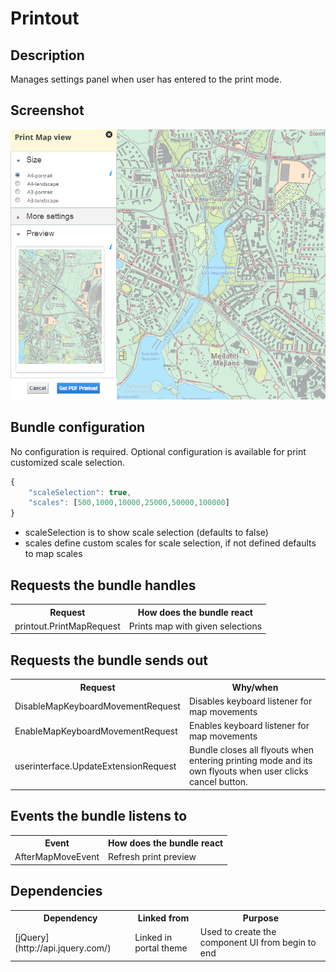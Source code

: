 # Printout

## Description

Manages settings panel when user has entered to the print mode.

## Screenshot

![screenshot](printout.png)

## Bundle configuration

No configuration is required. Optional configuration is available for print customized scale selection.

```javascript
{
    "scaleSelection": true,
    "scales": [500,1000,10000,25000,50000,100000]
}
```
* scaleSelection is to show scale selection (defaults to false)
* scales define custom scales for scale selection, if not defined defaults to map scales

## Requests the bundle handles

<table class="table">
  <tr>
    <th>Request</th><th>How does the bundle react</th>
  </tr>
  <tr>
    <td>printout.PrintMapRequest</td><td>Prints map with given selections</td>
  </tr>
</table>

## Requests the bundle sends out

<table class="table">
  <tr>
    <th>Request</th><th>Why/when</th>
  </tr>
  <tr>
    <td>DisableMapKeyboardMovementRequest</td><td>Disables keyboard listener for map movements</td>
  </tr><tr>
    <td>EnableMapKeyboardMovementRequest</td><td>Enables keyboard listener for map movements</td>
  </tr><tr>
    <td>userinterface.UpdateExtensionRequest</td><td>Bundle closes all flyouts when entering printing mode and its own flyouts when user clicks cancel button.</td>
  </tr>
</table>

## Events the bundle listens to

<table class="table">
  <tr>
    <th>Event</th><th>How does the bundle react</th>
  </tr>
  <tr>
    <td>AfterMapMoveEvent</td><td>Refresh print preview</td>
  </tr>
</table>

## Dependencies

<table class="table">
  <tr>
    <th>Dependency</th><th>Linked from</th><th>Purpose</th>
  </tr>
  <tr>
    <td>[jQuery](http://api.jquery.com/)</td><td>Linked in portal theme</td><td> Used to create the component UI from begin to end</td>
  </tr>
</table>
